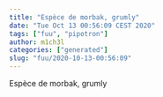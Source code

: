 ```yaml
---
title: "Espèce de morbak, grumly"
date: "Tue Oct 13 00:56:09 CEST 2020"
tags: ["fuu", "pipotron"]
author: m1ch3l
categories: ["generated"]
slug: "fuu/2020-10-13-00:56:09"
---
```


Espèce de morbak, grumly
